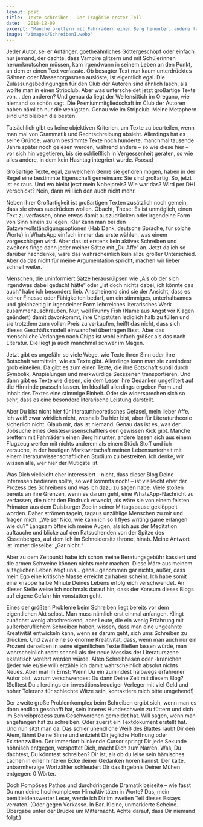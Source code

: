 ```yaml
---
layout: post
title:  Texte schreiben - Der Tragödie erster Teil
date:   2018-12-09
excerpt: "Manche brettern mit Fahrrädern einen Berg hinunter, andere lassen sich aus einem Flugzeug werfen mit nichts anderem als einem Stück Stoff und ich versuche, in der heutigen Marktwirtschaft meinen Lebensunterhalt mit einem literaturwissenschaftlichen Studium zu bestreiten."
image: "/images/SchreibenI.webp"
---
```


Jeder Autor, sei er Anfänger, goetheähnliches Göttergeschöpf oder einfach nur jemand, der dachte, dass Vampire glitzern und mit Schülerinnen herumknutschen müssen, kam irgendwann in seinem Leben an den Punkt, an dem er einen Text verfasste. Ob besagter Text nun kaum unterdrücktes Gähnen oder Massenorgasmen auslöste, ist eigentlich egal. Die Zulassungsbedingungen für den Club der Autoren sind ähnlich lasch, als wollte man in einen Stripclub. Aber was unterscheidet jetzt großartige Texte von… den anderen? Und genau da liegt der Wellensittich im Oregano, wie niemand so schön sagt. Die Premiummitgliedschaft im Club der Autoren haben nämlich nur die wenigsten. Genau wie im Stripclub. Meine Metaphern sind und bleiben die besten.

Tatsächlich gibt es keine objektiven Kriterien, um Texte zu beurteilen, wenn man mal von Grammatik und Rechtschreibung absieht. Allerdings hat es seine Gründe, warum bestimmte Texte noch hunderte, manchmal tausende Jahre später noch gelesen werden, während andere – so wie diese hier – vor sich hin vegetieren, bis sie schließlich in Vergessenheit geraten, so wie alles andere, in dem kein Hashtag integriert wurde. #sosad

Großartige Texte, egal, zu welchem Genre sie gehören mögen, haben in der Regel eine bestimmte Eigenschaft gemeinsam: Sie sind großartig. So, jetzt ist es raus. Und wo bleibt jetzt mein Nobelpreis? Wie war das? Wird per DHL verschickt? Nein, dann will ich den auch nicht mehr.

Neben ihrer Großartigkeit ist großartigen Texten zusätzlich noch gemein, dass sie etwas ausdrücken wollen. Obacht, These: Es ist unmöglich, einen Text zu verfassen, ohne etwas damit auszudrücken oder irgendeine Form von Sinn hinein zu legen. Klar kann man bei den Satzvervollständigungsoptionen (Hab Dank, deutsche Sprache, für solche Worte) in WhatsApp einfach immer das erste wählen, was einem vorgeschlagen wird. Aber das ist erstens kein aktives Schreiben und zweitens finge dann jeder meiner Sätze mit „Du Affe“ an. Jetzt da ich so darüber nachdenke, wäre das wahrscheinlich kein allzu großer Unterschied. Aber da das nicht für meine Argumentation spricht, machen wir lieber schnell weiter.

Menschen, die uninformiert Sätze herausrülpsen wie „Als ob der sich irgendwas dabei gedacht hätte“ oder „Ist doch nichts dabei, ich könnte das auch“ habe ich besonders lieb. Anscheinend sind sie der Ansicht, dass es keiner Finesse oder Fähigkeiten bedarf, um ein stimmiges, unterhaltsames und gleichzeitig in irgendeiner Form lehrreiches literarisches Werk zusammenzuschrauben. Nur, weil Frunny Fish (Name aus Angst vor Klagen geändert) damit davonkommt, ihre Chipstüten lediglich halb zu füllen und sie trotzdem zum vollen Preis zu verkaufen, heißt das nicht, dass sich dieses Geschäftsmodell einwandfrei übertragen lässt. Aber das menschliche Verlangen nach Chips ist wohl einfach größer als das nach Literatur. Die liegt ja auch manchmal schwer im Magen.

Jetzt gibt es ungefähr so viele Wege, wie Texte ihren Sinn oder ihre Botschaft vermitteln, wie es Texte gibt. Allerdings kann man sie zumindest grob einteilen. Da gibt es zum einen Texte, die ihre Botschaft subtil durch Symbolik, Anspielungen und merkwürdige Sexszenen transportieren. Und dann gibt es Texte wie diesen, die dem Leser ihre Gedanken ungefiltert auf die Hirnrinde prasseln lassen. Im Idealfall allerdings ergeben Form und Inhalt des Textes eine stimmige Einheit. Oder sie widersprechen sich so sehr, dass es eine besondere literarische Leistung darstellt.

Aber Du bist nicht hier für literaturtheoretisches Gefasel, mein lieber Affe. Ich weiß zwar wirklich nicht, weshalb Du hier bist, aber für Literaturtheorie sicherlich nicht. Glaub mir, das ist niemand. Genau das ist es, was der Jobsuche eines Geisteswissenschaftlers den gewissen Kick gibt. Manche brettern mit Fahrrädern einen Berg hinunter, andere lassen sich aus einem Flugzeug werfen mit nichts anderem als einem Stück Stoff und ich versuche, in der heutigen Marktwirtschaft meinen Lebensunterhalt mit einem literaturwissenschaftlichen Studium zu bestreiten. Ich denke, wir wissen alle, wer hier der Mutigste ist.

Was Dich vielleicht eher interessiert – nicht, dass dieser Blog Deine Interessen bedienen sollte, so weit kommts noch! – ist vielleicht eher der Prozess des Schreibens und was ich dazu zu sagen habe. Viele stoßen bereits an ihre Grenzen, wenn es darum geht, eine WhatsApp-Nachricht zu verfassen, die nicht den Eindruck erweckt, als wäre sie von einem feisten Primaten aus dem Duisburger Zoo in seiner Mittagspause geklöppelt worden. Daher strömen tagein, tagaus unzählige Menschen zu mir und fragen mich: „Weiser Nico, wie kann ich so 1 flyes writing game erlangen wie du?“ Langsam öffne ich meine Augen, als ich aus der Meditation auftauche und blicke auf den Ratsuchenden von der Spitze des Kissenberges, auf dem ich im Schneidersitz throne, hinab. Meine Antwort ist immer dieselbe: „Gar nicht.“

Aber zu dem Zeitpunkt habe ich schon meine Beratungsgebühr kassiert und die armen Schweine können nichts mehr machen. Diese Märe aus meinem alltäglichen Leben zeigt uns… genau genommen gar nichts, außer, dass mein Ego eine kritische Masse erreicht zu haben scheint. Ich habe somit eine knappe halbe Minute Deines Lebens erfolgreich verschwendet. An dieser Stelle weise ich nochmals darauf hin, dass der Konsum dieses Blogs auf eigene Gefahr hin vonstatten geht.

Eines der größten Probleme beim Schreiben liegt bereits vor dem eigentlichen Akt selbst. Man muss nämlich erst einmal anfangen. Klingt zunächst wenig abschreckend, aber Leute, die ein wenig Erfahrung mit außerberuflichem Schreiben haben, wissen, dass man eine ungeahnte Kreativität entwickeln kann, wenn es darum geht, sich ums Schreiben zu drücken. Und zwar eine so enorme Kreativität, dass, wenn man auch nur ein Prozent derselben in seine eigentlichen Texte fließen lassen würde, man wahrscheinlich recht schnell als der neue Messias der Literaturszene ekstatisch verehrt werden würde. Alten Schreibhasen oder -kranichen (jeder wie er/sie will) erzähle ich damit wahrscheinlich absolut nichts Neues. Aber mal im Ernst: Wenn Du ein zumindest halbwegs erfahrener Autor bist, warum verschwendest Du dann Deine Zeit mit diesem Blog? (Solltest Du allerdings ein investitionsfreudiger Verleger mit viel Geld und hoher Toleranz für schlechte Witze sein, kontaktiere mich bitte umgehend!)

Der zweite große Problemkomplex beim Schreiben ergibt sich, wenn man es dann endlich geschafft hat, sein inneres Hundeschwein zu füttern und sich im Schreibprozess zum Geschworenen gemeldet hat. Will sagen, wenn man angefangen hat zu schreiben. Oder zuerst ein Textdokument erstellt hat. Und nun sitzt man da. Das schier unendliche Weiß des Blattes raubt Dir den Atem, lähmt Deine Sinne und entzieht Dir jegliche Hoffnung oder Existenzwillen. Der immerfort blinkende Cursor springt Dir jede Sekunde höhnisch entgegen, verspottet Dich, macht Dich zum Narren. Was, Du dachtest, Du könntest schreiben? Dir ist, als ob du leise sein hämisches Lachen in einer hinteren Ecke deiner Gedanken hören kannst. Der kalte, unbarmherzige Wortzähler schleudert Dir das Ergebnis Deiner Mühen entgegen: 0 Wörter.

Doch Pompöses Pathos und durchdringende Dramatik beiseite – wie fasst Du nun deine hochkomplexen Hirnaktivitäten in Worte? Das, mein bemitleidenswerter Leser, werde ich Dir im zweiten Teil dieses Essays verraten. (Oder gegen Vorkasse. In Bar. Kleine, unmarkierte Scheine. Übergabe unter der Brücke um Mitternacht. Achte darauf, dass Dir niemand folgt.)
